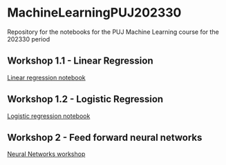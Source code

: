 # MachineLearningPUJ202330
Repository for the notebooks for the PUJ Machine Learning course for the 202330 period

## Workshop 1.1 - Linear Regression
[Linear regression notebook](notebooks/Machine_Learning_Workshop_1_1_Linear_regression.ipynb)

## Workshop 1.2 - Logistic Regression
[Logistic regression notebook](notebooks/Machine_Learning_Workshop_1_2_Logistic_regression.ipynb)

## Workshop 2 - Feed forward neural networks
[Neural Networks workshop](Machine_Learning_Workshop_2_Feed_forward_neural_networks.ipynb)
